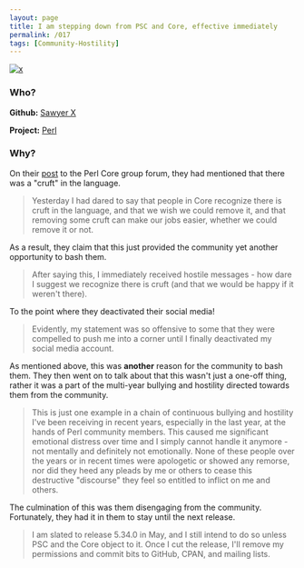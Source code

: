 ```yaml
---
layout: page
title: I am stepping down from PSC and Core, effective immediately
permalink: /017
tags: [Community-Hostility]
---
```


[![x](https://img.shields.io/badge/-Community%20Hostility-red)](/#CH)

### Who?

**Github:** [Sawyer X](https://github.com/xsawyerx)

**Project:** [Perl](https://www.perl.org/)

### Why?

On their [post](https://perl.topicbox.com/groups/perl-core/T7a4f1bf9e069641f-Mebbcc218eb006f0da34c7a41) to the Perl Core group forum, they had mentioned that there was a "cruft" in the language. 

> Yesterday I had dared to say that people in Core recognize there is cruft in the language, and that we wish we could remove it, and that removing some cruft can make our jobs easier, whether we could remove it or not.

As a result, they claim that this just provided the community yet another opportunity to bash them. 

> After saying this, I immediately received hostile messages - how dare I suggest we recognize there is cruft (and that we would be happy if it weren't there).

To the point where they deactivated their social media! 

> Evidently, my statement was so offensive to some that they were compelled to push me into a corner until I finally deactivated my social media account.

As mentioned above, this was **another** reason for the community to bash them. They then went on to talk about that this wasn't just a one-off thing, rather it was a part of the multi-year bullying and hostility directed towards them from the community. 

> This is just one example in a chain of continuous bullying and hostility I've been receiving in recent years, especially in the last year, at the hands of Perl community members. This caused me significant emotional distress over time and I simply cannot handle it anymore - not mentally and definitely not emotionally. None of these people over the years or in recent times were apologetic or showed any remorse, nor did they heed any pleads by me or others to cease this destructive "discourse" they feel so entitled to inflict on me and others. 

The culmination of this was them disengaging from the community. Fortunately, they had it in them to stay until the next release. 

> I am slated to release 5.34.0 in May, and I still intend to do so
> unless PSC and the Core object to it. Once I cut the release, I'll
> remove my permissions and commit bits to GitHub, CPAN, and mailing
> lists.

